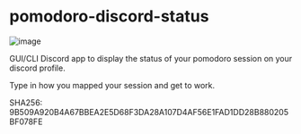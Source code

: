 # pomodoro-discord-status

![image](https://user-images.githubusercontent.com/49104196/158598921-c07bd78a-3db3-4f70-96b9-1a738f893057.png)

GUI/CLI Discord app to display the status of your pomodoro session on your discord profile.

Type in how you mapped your session and get to work.

SHA256: 9B509A920B4A67BBEA2E5D68F3DA28A107D4AF56E1FAD1DD28B880205BF078FE
